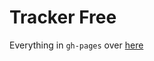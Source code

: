 # Tracker Free

Everything in `gh-pages` over [here](https://github.com/trackerfree/trackerfr.ee/tree/gh-pages)